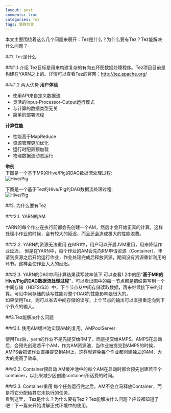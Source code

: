 ```yaml
---
layout: post
comments: true
categories: Tez
tags: 集群优化
---
```


本文主要围绕着这么几个问题来展开：Tez是什么？为什么要有Tez？Tez能解决什么问题？

##1. Tez是什么

###1.1.介绍
Tez目标是用来构建复杂的有向五环图数据处理程序。Tez项目目前是构建在YARN之上的。详情可以查看Tez的官网：http://tez.apache.org/

###1.2.两大优势
**用户体验**    
- 使用API来自定义数据流    
- 灵活的Input-Processor-Output运行模式    
- 与计算的数据类型无关    
- 简单的部署流程    

**计算性能**    
- 性能高于MapReduce    
- 资源管理更加优化    
- 运行时配置预加载    
- 物理数据流动态运行    

**举例**    
下图是一个基于MR的Hive/Pig的DAG数据流处理过程:    
![Hive/Pig](http://7xriy2.com1.z0.glb.clouddn.com/tez01-PigHiveQueryOnMR.png "Hive/Pig的DAG")

下图是一个基于Tez的Hive/Pig的DAG数据流处理过程:    
![Hive/Pig](http://7xriy2.com1.z0.glb.clouddn.com/tez02-PigHiveQueryOnTez.png "Hive/Pig的DAG")

##2. 为什么要有Tez
    
###2.1. YARN的AM

YARN的每个作业在执行前都会先创建一个AM，然后才会开始正真的计算。这样处理小作业的时候，会有较大的延迟，而且还会造成极大的性能浪费。

###2.2. YARN的资源无法重用
在MR1中，用户可以开启JVM重用，用来降低作业延迟。
但是在YARN中，每个作业的AM会先向RM申请资源（Container），申请到资源之后开始运行作业，作业处理完成后释放资源，期间没有资源重新利用的环节。这样会使作业大大的延迟。

###2.3. YARN的DAG中间计算结果读写效率低下
可以查看1.2中的图“**基于MR的Hive/Pig的DAG数据流处理过程**”，可以看出图中的每一节点都是把结果写到一个中间存储（HDFS/S3）中，下个节点从中间存储读取数据，再来继续接下来的计算。可见中间存储的读写性能对整个DAG的性能影响是很大的。    
如果使用Tez，则可以省去中间存储的读写，上个节点的输出可以直接重定向到下个节点的输入。

##3.Tez能解决什么问题

###3.1. 使用AM缓冲池实现AM的复用，AMPoolServer

使用Tez后，yarn的作业不是先提交给RM了，而是提交给AMPS。AMPS在启动后，会预先创建若干个AM，作为AM资源池，当作业被提交到AMPS的时候，AMPS会把该作业直接提交到AM上，这样就避免每个作业都创建独立的AM，大大的提高了效率。

###3.2. Container预启动
AM缓冲池中的每个AM在启动时都会预先创建若干个container，以此来减少因创建container所话费的时间。

###3.3. Container重用
每个任务运行完之后，AM不会立马释放Container，而是将它分配给其它未执行的任务。    
看到这里， Tez是什么？为什么要有Tez？Tez能解决什么问题？应该都知道了吧！下一篇来开始讲解正式环境中的使用。

